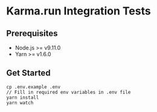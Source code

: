 Karma.run Integration Tests
===========================

Prerequisites
-------------
- Node.js >= v9.11.0
- Yarn >= v1.6.0

Get Started
-----------
```
cp .env.example .env
// Fill in required env variables in .env file
yarn install
yarn watch
```
